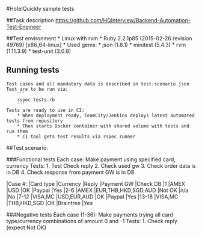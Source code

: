 #HotelQuickly sample tests

##Task description
https://github.com/HQInterview/Backend-Automation-Test-Engineer

##Test environment
	* Linux with rvm
	* Ruby 2.2.1p85 (2015-02-26 revision 49769) [x86_64-linux]
	* Used gems:
		* json (1.8.1)
		* minitest (5.4.3)
		* rvm (1.11.3.9)
		* test-unit (3.0.8)

## Running tests
	Test cases and all mandatory data is described in test-scenario.json
	Test are to be run via:
		```
		rspec tests.rb
		```
	Tests are ready to use in CI:
		* When deployment ready, TeamCity/Jenkins deploys latest automated tests from repository
		* Then starts Docker container with shared volume with tests and run them
		* CI tool gets test results via rspec runner

##Test scenario:

###Functional tests
Each case: Make payment using specified card, currency
Tests:
	1. Test Check reply
	2. Check used gw
	3. Check order data is in DB
	4. Check response from payment GW is in DB

|Case #:	|Card type		|Currency					|Reply		|Payment GW		|Check DB
|1			|AMEX			|USD						|OK			|Paypal			|Yes
|2-6		|AMEX			|EUR,THB,HKD,SGD,AUD		|Not OK		|n/a			|No
|7-12		|VISA,MC		|USD,EUR,AUD				|OK			|Paypal			|Yes
|13-18		|VISA,MC		|THB,HKD,SGD				|OK			|Braintree		|Yes

###Negative tests
Each case (1-36): Make payments trying all card type/currency combinations of amount 0 and -1
Tests:
	1. Check reply (expect Not OK)



